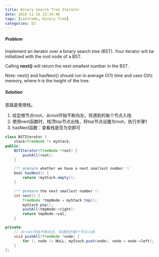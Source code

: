 ```yaml
---
title: Binary Search Tree Iterator
date: 2016-11-16 22:34:46
tags: [LeetCode, Binary Tree]
categories: OJ
---
```


##### Problem
Implement an iterator over a binary search tree (BST). Your iterator will be initialized with the root node of a BST.

Calling <b>next()</b> will return the next smallest number in the BST.

Note: next() and hasNext() should run in average O(1) time and uses O(h) memory, where h is the height of the tree.

##### Solution
思路是使用栈。
1. 给定根节点root，从root开始不断向左，将遇到的每个节点入栈
2. 使用next函数时，栈顶top节点出栈，将top节点设置为root，执行步骤1
3. hasNext函数：查看栈是否为空即可


```java
class BSTIterator {
    stack<TreeNode *> myStack;
public:
    BSTIterator(TreeNode *root) {
        pushAll(root);
    }

    /** @return whether we have a next smallest number */
    bool hasNext() {
        return !myStack.empty();
    }

    /** @return the next smallest number */
    int next() {
        TreeNode *tmpNode = myStack.top();
        myStack.pop();
        pushAll(tmpNode->right);
        return tmpNode->val;
    }

private:
    // 从root开始不断向左，将遇到的每个节点入栈
    void pushAll(TreeNode *node) {
        for (; node != NULL; myStack.push(node), node = node->left);
    }
};
```
